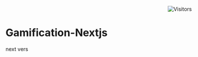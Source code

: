 <div align="right">

![Visitors](https://visitor-badge.laobi.icu/badge?page_id=Ryan-infitech.Gamification-Nextjs)

</div>

# Gamification-Nextjs
next vers
